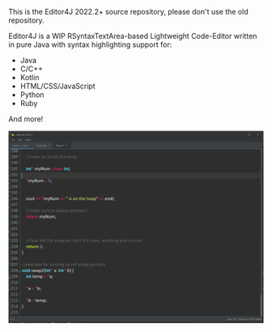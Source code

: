 This is the Editor4J 2022.2+ source repository, please don't
use the old repository.

Editor4J is a WIP RSyntaxTextArea-based Lightweight Code-Editor
written in pure Java with syntax highlighting support for:

- Java
- C/C++
- Kotlin
- HTML/CSS/JavaScript
- Python
- Ruby

And more!



![](project-info/screenshots/dark.png)

